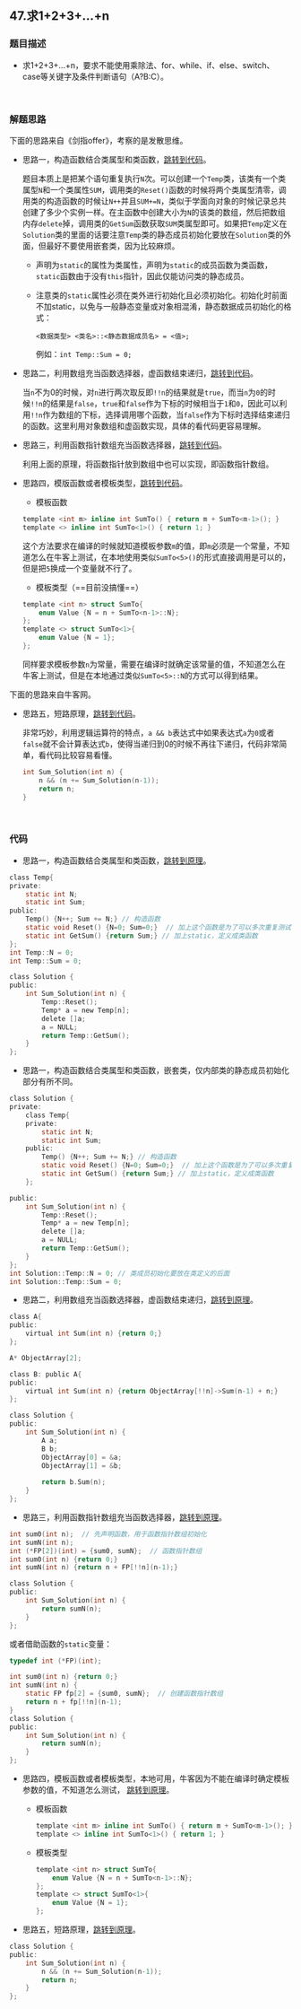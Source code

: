 ## 47.求1+2+3+...+n

### 题目描述  

- 求1+2+3+...+n，要求不能使用乘除法、for、while、if、else、switch、case等关键字及条件判断语句（A?B:C）。

&nbsp;

### 解题思路  

下面的思路来自《剑指offer》，考察的是发散思维。

- 思路一，构造函数结合类属型和类函数，<a href='#思路一代码'>跳转到代码</a><a name='思路一原理'></a>。

  题目本质上是把某个语句重复执行`N`次。可以创建一个`Temp`类，该类有一个类属型`N`和一个类属性`SUM`，调用类的`Reset()`函数的时候将两个类属型清零，调用类的构造函数的时候让`N++`并且`SUM+=N`，类似于学面向对象的时候记录总共创建了多少个实例一样。在主函数中创建大小为`N`的该类的数组，然后把数组内存`delete`掉，调用类的`GetSum`函数获取`SUM`类属型即可。如果把`Temp`定义在`Solution`类的里面的话要注意`Temp`类的静态成员初始化要放在`Solution`类的外面，但最好不要使用嵌套类，因为比较麻烦。

  - 声明为`static`的属性为类属性，声明为`static`的成员函数为类函数，`static`函数由于没有`this`指针，因此仅能访问类的静态成员。

  - 注意类的`static`属性必须在类外进行初始化且必须初始化。初始化时前面不加static，以免与一般静态变量或对象相混淆，静态数据成员初始化的格式：

    `<数据类型> <类名>::<静态数据成员名> = <值>;`

    例如：`int Temp::Sum = 0;`

- 思路二，利用数组充当函数选择器，虚函数结束递归，<a href='#思路二代码'>跳转到代码</a><a name='思路二原理'></a>。

  当`n`不为0的时候，对`n`进行两次取反即`!!n`的结果就是`true`，而当`n`为`0`的时候`!!n`的结果是`false`，`true`和`false`作为下标的时候相当于`1`和`0`，因此可以利用`!!n`作为数组的下标，选择调用哪个函数，当`false`作为下标时选择结束递归的函数。这里利用对象数组和虚函数实现，具体的看代码更容易理解。   

- 思路三，利用函数指针数组充当函数选择器，<a href='#思路三代码'>跳转到代码</a><a name='思路三原理'></a>。

  利用上面的原理，将函数指针放到数组中也可以实现，即函数指针数组。

- 思路四，模版函数或者模板类型，<a href='#思路四代码'>跳转到代码</a><a name='思路四原理'></a>。

  - 模板函数

  ```c
  template <int m> inline int SumTo() { return m + SumTo<m-1>(); }
  template <> inline int SumTo<1>() { return 1; }
  ```

  这个方法要求在编译的时候就知道模板参数`m`的值，即`m`必须是一个常量，不知道怎么在牛客上测试，在本地使用类似`SumTo<5>()`的形式直接调用是可以的，但是把`5`换成一个变量就不行了。

  - 模板类型（==目前没搞懂==）

  ```c
  template <int n> struct SumTo{
      enum Value {N = n + SumTo<n-1>::N};
  };
  template <> struct SumTo<1>{
      enum Value {N = 1};
  };
  ```

  同样要求模板参数`n`为常量，需要在编译时就确定该常量的值，不知道怎么在牛客上测试，但是在本地通过类似`SumTo<5>::N`的方式可以得到结果。



下面的思路来自牛客网。

- 思路五，短路原理，<a href='#思路五代码'>跳转到代码</a><a name='思路五原理'></a>。

  非常巧妙，利用逻辑运算符的特点，`a && b`表达式中如果表达式`a`为`0`或者`false`就不会计算表达式`b`，使得当递归到0的时候不再往下递归，代码非常简单，看代码比较容易看懂。

  ```c
  int Sum_Solution(int n) {
      n && (n += Sum_Solution(n-1));
      return n;
  }
  ```


&nbsp;

### 代码 

- 思路一，构造函数结合类属型和类函数，[跳转到原理](#思路一原理)<a name='思路一代码'></a>。

```c
class Temp{
private:
    static int N;
    static int Sum;
public:
    Temp() {N++; Sum += N;} // 构造函数
    static void Reset() {N=0; Sum=0;}  // 加上这个函数是为了可以多次重复测试
    static int GetSum() {return Sum;} // 加上static，定义成类函数
};
int Temp::N = 0;
int Temp::Sum = 0;

class Solution {
public:
    int Sum_Solution(int n) {
        Temp::Reset();
        Temp* a = new Temp[n];
        delete []a;
        a = NULL;
        return Temp::GetSum();
    }
};
```

- 思路一，构造函数结合类属型和类函数，嵌套类，仅内部类的静态成员初始化部分有所不同。

```c
class Solution {
private:
    class Temp{
    private:
        static int N;
        static int Sum;
    public:
        Temp() {N++; Sum += N;} // 构造函数
        static void Reset() {N=0; Sum=0;}  // 加上这个函数是为了可以多次重复测试
        static int GetSum() {return Sum;} // 加上static，定义成类函数
    };

public:
    int Sum_Solution(int n) {
        Temp::Reset();
        Temp* a = new Temp[n];
        delete []a;
        a = NULL;
        return Temp::GetSum();
    }
};
int Solution::Temp::N = 0; // 类成员初始化要放在类定义的后面
int Solution::Temp::Sum = 0;
```



- 思路二，利用数组充当函数选择器，虚函数结束递归，[跳转到原理](#思路二原理)。<a name='思路二代码'></a>

```c
class A{
public:
    virtual int Sum(int n) {return 0;}
};

A* ObjectArray[2];

class B: public A{
public:
    virtual int Sum(int n) {return ObjectArray[!!n]->Sum(n-1) + n;}
};

class Solution {
public:
    int Sum_Solution(int n) {
        A a;
        B b;
        ObjectArray[0] = &a;
        ObjectArray[1] = &b;
        
        return b.Sum(n);
    }
};
```

- 思路三，利用函数指针数组充当函数选择器，[跳转到原理](#思路三原理)。<a name='思路三代码'></a>

```c
int sum0(int n);  // 先声明函数，用于函数指针数组初始化
int sumN(int n);
int (*FP[2])(int) = {sum0, sumN};  // 函数指针数组
int sum0(int n) {return 0;}
int sumN(int n) {return n + FP[!!n](n-1);}

class Solution {
public:
    int Sum_Solution(int n) {
        return sumN(n);
    }
};

```

或者借助函数的`static`变量：

```c
typedef int (*FP)(int);

int sum0(int n) {return 0;}
int sumN(int n) {
    static FP fp[2] = {sum0, sumN};  // 创建函数指针数组
    return n + fp[!!n](n-1);
}
class Solution {
public:
    int Sum_Solution(int n) {
        return sumN(n);
    }
};
```

- 思路四，模板函数或者模板类型，本地可用，牛客因为不能在编译时确定模板参数的值，不知道怎么测试， [跳转到原理](#思路四原理)。<a name='思路四代码'></a>

  - 模板函数

    ```c
    template <int m> inline int SumTo() { return m + SumTo<m-1>(); }
    template <> inline int SumTo<1>() { return 1; }
    ```

  - 模板类型

    ```c
    template <int n> struct SumTo{
        enum Value {N = n + SumTo<n-1>::N};
    };
    template <> struct SumTo<1>{
        enum Value {N = 1};
    };
    ```

- 思路五，短路原理，[跳转到原理](#思路五原理)。<a name='思路五代码'></a>

```c
class Solution {
public:
    int Sum_Solution(int n) {
        n && (n += Sum_Solution(n-1));
        return n;
    }
};
```

